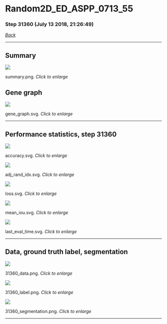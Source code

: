 # Random2D_ED_ASPP_0713_55

### Step 31360 (July 13 2018, 21:26:49)

[_Back_](..)

---

## Summary

<div class="images"><a href="media/summary.png"><img  src="media/summary.png" align="center"></a><p>summary.png. <i>Click to enlarge</i></p></div>

## Gene graph

<div class="images"><a href="media/gene_graph.svg"><img  src="media/gene_graph.svg" align="center"></a><p>gene_graph.svg. <i>Click to enlarge</i></p></div>

---

## Performance statistics, step 31360

<div class="images"><a href="media/accuracy.svg"><img class="mini" src="media/accuracy.svg" align="center"></a><p>accuracy.svg. <i>Click to enlarge</i></p></div>
<div class="images"><a href="media/adj_rand_idx.svg"><img class="mini" src="media/adj_rand_idx.svg" align="center"></a><p>adj_rand_idx.svg. <i>Click to enlarge</i></p></div>
<div class="images"><a href="media/loss.svg"><img class="mini" src="media/loss.svg" align="center"></a><p>loss.svg. <i>Click to enlarge</i></p></div>
<div class="images"><a href="media/mean_iou.svg"><img class="mini" src="media/mean_iou.svg" align="center"></a><p>mean_iou.svg. <i>Click to enlarge</i></p></div>
<div class="images"><a href="media/last_eval_time.svg"><img class="mini" src="media/last_eval_time.svg" align="center"></a><p>last_eval_time.svg. <i>Click to enlarge</i></p></div>

---

## Data, ground truth label, segmentation

<div class="images"><a href="media/31360_data.png"><img class="mini" src="media/31360_data.png" align="center"></a><p>31360_data.png. <i>Click to enlarge</i></p></div>
<div class="images"><a href="media/31360_label.png"><img class="mini" src="media/31360_label.png" align="center"></a><p>31360_label.png. <i>Click to enlarge</i></p></div>
<div class="images"><a href="media/31360_segmentation.png"><img class="mini" src="media/31360_segmentation.png" align="center"></a><p>31360_segmentation.png. <i>Click to enlarge</i></p></div>

---



